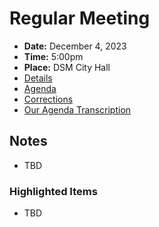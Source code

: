 # Regular Meeting

- **Date:** December 4, 2023
- **Time:** 5:00pm
- **Place:** DSM City Hall
- [Details](https://www.dsm.city/citycouncil_detail_T60_R2692.php)
- [Agenda](https://councildocs.dsm.city/agendas/ag20231218.pdf)
- [Corrections](https://councildocs.dsm.city/corrections/20231218%20cap.pdf)
- [Our Agenda Transcription](#/view/agenda~2023~transcription~12-18_RM)

## Notes

- TBD

### Highlighted Items

- TBD
